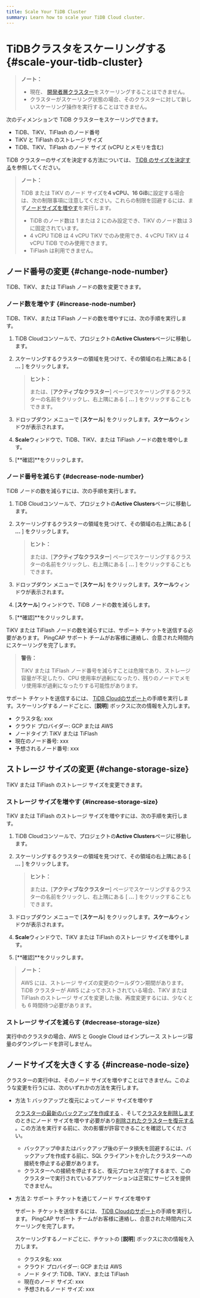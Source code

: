 ```yaml
---
title: Scale Your TiDB Cluster
summary: Learn how to scale your TiDB Cloud cluster.
---
```


# TiDBクラスタをスケーリングする {#scale-your-tidb-cluster}

> **ノート：**
>
> -   現在、 [開発者層クラスター](/tidb-cloud/select-cluster-tier.md#developer-tier)をスケーリングすることはできません。
> -   クラスターがスケーリング状態の場合、そのクラスターに対して新しいスケーリング操作を実行することはできません。

次のディメンションで TiDB クラスターをスケーリングできます。

-   TiDB、TiKV、TiFlash のノード番号
-   TiKV と TiFlash のストレージ サイズ
-   TiDB、TiKV、TiFlash のノード サイズ (vCPU とメモリを含む)

TiDB クラスターのサイズを決定する方法については、 [TiDB のサイズを決定する](/tidb-cloud/size-your-cluster.md)を参照してください。

> **ノート：**
>
> TiDB または TiKV のノード サイズを**4 vCPU、16 GiB**に設定する場合は、次の制限事項に注意してください。これらの制限を回避するには、まず[ノードサイズを増やす](#increase-node-size)を実行します。
>
> -   TiDB のノード数は 1 または 2 にのみ設定でき、TiKV のノード数は 3 に固定されています。
> -   4 vCPU TiDB は 4 vCPU TiKV でのみ使用でき、4 vCPU TiKV は 4 vCPU TiDB でのみ使用できます。
> -   TiFlash は利用できません。

## ノード番号の変更 {#change-node-number}

TiDB、TiKV、または TiFlash ノードの数を変更できます。

### ノード数を増やす {#increase-node-number}

TiDB、TiKV、または TiFlash ノードの数を増やすには、次の手順を実行します。

1.  TiDB Cloudコンソールで、プロジェクトの**Active Clusters**ページに移動します。

2.  スケーリングするクラスターの領域を見つけて、その領域の右上隅にある [ **...** ] をクリックします。

    > **ヒント：**
    >
    > または、[**アクティブなクラスター**] ページでスケーリングするクラスターの名前をクリックし、右上隅にある [ <strong>...</strong> ] をクリックすることもできます。

3.  ドロップダウン メニューで [**スケール**] をクリックします。<strong>スケール</strong>ウィンドウが表示されます。

4.  **Scale**ウィンドウで、TiDB、TiKV、または TiFlash ノードの数を増やします。

5.  [**確認]**をクリックします。

### ノード番号を減らす {#decrease-node-number}

TiDB ノードの数を減らすには、次の手順を実行します。

1.  TiDB Cloudコンソールで、プロジェクトの**Active Clusters**ページに移動します。

2.  スケーリングするクラスターの領域を見つけて、その領域の右上隅にある [ **...** ] をクリックします。

    > **ヒント：**
    >
    > または、[**アクティブなクラスター**] ページでスケーリングするクラスターの名前をクリックし、右上隅にある [ <strong>...</strong> ] をクリックすることもできます。

3.  ドロップダウン メニューで [**スケール**] をクリックします。<strong>スケール</strong>ウィンドウが表示されます。

4.  [**スケール**] ウィンドウで、TiDB ノードの数を減らします。

5.  [**確認]**をクリックします。

TiKV または TiFlash ノードの数を減らすには、サポート チケットを送信する必要があります。 PingCAP サポート チームがお客様に連絡し、合意された時間内にスケーリングを完了します。

> **警告：**
>
> TiKV または TiFlash ノード番号を減らすことは危険であり、ストレージ容量が不足したり、CPU 使用率が過剰になったり、残りのノードでメモリ使用率が過剰になったりする可能性があります。

サポート チケットを送信するには、 [TiDB Cloudのサポート](/tidb-cloud/tidb-cloud-support.md)の手順を実行します。スケーリングするノードごとに、[**説明**] ボックスに次の情報を入力します。

-   クラスタ名: xxx
-   クラウド プロバイダー: GCP または AWS
-   ノードタイプ: TiKV または TiFlash
-   現在のノード番号: xxx
-   予想されるノード番号: xxx

## ストレージ サイズの変更 {#change-storage-size}

TiKV または TiFlash のストレージ サイズを変更できます。

### ストレージ サイズを増やす {#increase-storage-size}

TiKV または TiFlash のストレージ サイズを増やすには、次の手順を実行します。

1.  TiDB Cloudコンソールで、プロジェクトの**Active Clusters**ページに移動します。

2.  スケーリングするクラスターの領域を見つけて、その領域の右上隅にある [ **...** ] をクリックします。

    > **ヒント：**
    >
    > または、[**アクティブなクラスター**] ページでスケーリングするクラスターの名前をクリックし、右上隅にある [ <strong>...</strong> ] をクリックすることもできます。

3.  ドロップダウン メニューで [**スケール**] をクリックします。<strong>スケール</strong>ウィンドウが表示されます。

4.  **Scale**ウィンドウで、TiKV または TiFlash のストレージ サイズを増やします。

5.  [**確認]**をクリックします。

> **ノート：**
>
> AWS には、ストレージ サイズの変更のクールダウン期間があります。 TiDB クラスターが AWS によってホストされている場合、TiKV または TiFlash のストレージ サイズを変更した後、再度変更するには、少なくとも 6 時間待つ必要があります。

### ストレージ サイズを減らす {#decrease-storage-size}

実行中のクラスタの場合、AWS と Google Cloud はインプレース ストレージ容量のダウングレードを許可しません。

## ノードサイズを大きくする {#increase-node-size}

クラスターの実行中は、そのノード サイズを増やすことはできません。このような変更を行うには、次のいずれかの方法を実行します。

-   方法 1: バックアップと復元によってノード サイズを増やす

    [クラスターの最新のバックアップを作成する](/tidb-cloud/backup-and-restore.md#manual-backup) 、そして[クラスタを削除します](/tidb-cloud/delete-tidb-cluster.md)のときにノード サイズを増やす必要があり[削除されたクラスターを復元する](/tidb-cloud/backup-and-restore.md#restore-a-deleted-cluster) 。この方法を実行する前に、次の影響が許容できることを確認してください。

    -   バックアップ中またはバックアップ後のデータ損失を回避するには、バックアップを作成する前に、SQL クライアントを介したクラスターへの接続を停止する必要があります。
    -   クラスターへの接続を停止すると、復元プロセスが完了するまで、このクラスターで実行されているアプリケーションは正常にサービスを提供できません。

-   方法 2: サポート チケットを通じてノード サイズを増やす

    サポート チケットを送信するには、 [TiDB Cloudのサポート](/tidb-cloud/tidb-cloud-support.md)の手順を実行します。 PingCAP サポート チームがお客様に連絡し、合意された時間内にスケーリングを完了します。

    スケーリングするノードごとに、チケットの [**説明**] ボックスに次の情報を入力します。

    -   クラスタ名: xxx
    -   クラウド プロバイダー: GCP または AWS
    -   ノード タイプ: TiDB、TiKV、または TiFlash
    -   現在のノード サイズ: xxx
    -   予想されるノード サイズ: xxx
